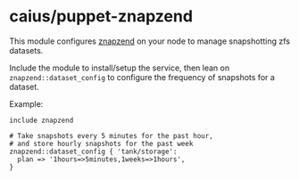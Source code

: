 # caius/puppet-znapzend

This module configures [znapzend][] on your node to manage snapshotting zfs datasets.

Include the module to install/setup the service, then lean on `znapzend::dataset_config` to configure the frequency of snapshots for a dataset.

Example:

```puppet
include znapzend

# Take snapshots every 5 minutes for the past hour,
# and store hourly snapshots for the past week
znapzend::dataset_config { 'tank/storage':
  plan => '1hours=>5minutes,1weeks=>1hours',
}
```

[znapzend]: http://www.znapzend.org
